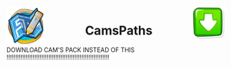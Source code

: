 <a href="https://github.com/CamtheKirby/CamsPack/releases/latest/download/CamsPack.dll">
    <img align="left" alt="Icon" height="90" src="Icon.png">
    <img align="right" alt="Download" height="75" src="https://raw.githubusercontent.com/gurrenm3/BTD-Mod-Helper/master/BloonsTD6%20Mod%20Helper/Resources/DownloadBtn.png">
</a>

<h1 align="center">CamsPaths</h1>


DOWNLOAD CAM'S PACK INSTEAD OF THIS !!!!!!!!!!!!!!!!!!!!!!!!!!!!!!!!!!!!!!!!!!!!!!!!!!!!!!!!!!!
